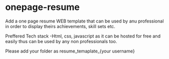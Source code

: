 # onepage-resume

Add a one page resume WEB template that can be used by anu professional in order to display theirs achievements, skill sets etc.


Preffered Tech stack
-Html, css, javascript as it can be hosted for free and easily thus can be used by any non professionals too. 


Please add your folder as resume_temaplate_{your username}
